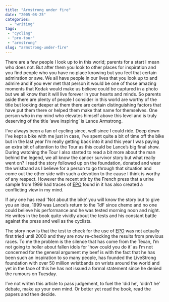 ```yaml
---
title: "Armstrong under fire"
date: "2005-08-25"
categories:
  - "writing"
tags:
 - "cycling"
 - "pro-tour"
 - "armstrong"
slug: "armstrong-under-fire"
---
```


There are a few people I look up to in this world; parents for a start I mean who does not. But after them you look to other places for inspiration and you find people who you have no place knowing but you feel that certain admiration or awe. We all have people in our lives that you look up to and admire and if you ever met that person it would be one of those amazing moments that Kodak would make us believe could be captured in a photo but we all know that it will live forever in your hearts and minds.
So parents aside there are plenty of people I consider in this world are worthy of the title but looking deeper at them there are certain distinguishing factors that have put them there or helped them make that name for themselves. One person who in my mind who elevates himself above this level and is truly deserving of the title ‘awe inspiring’ is Lance Armstrong.

I’ve always been a fan of cycling since, well since I could ride. Deep down I’ve kept a bike with me just in case, I’ve spent quite a bit of time off the bike but in the last year I’m really getting back into it and this year I was paying an extra bit of attention to the Tour as this could be Lance’s big final show. During watching the Tour I also started to read a bit more about the man behind the legend, we all know the cancer survivor story but what really went on? I read the story followed up on the foundation, donated and wear the wristband as I believe for a person to go through that situation and come out the other side with such a devotion to the cause I think is worthy of any respect.
However the recent stir by the French press that a urine sample from 1999 had traces of [EPO][1] found in it has also created a conflicting view in my mind.

If any one has read 'Not about the bike’ you will know the story but to give you an idea, 1999 was Lance’s return to the TdF since chemo and no one could believe his performance and he was tested morning noon and night. He writes in the book quite vividly about the tests and his constant battle against the press and well as the cyclists.

The story now is that the test to check for the use of [EPO][2] was not actually first tried until 2000 and they are now re-checking the results from previous races.
To me the problem is the silence that has come from the Texan, I’m not going to holler about fallen idols for 'how could you do it’ as I’m not concerned for the general argument my beef is with the fact that he has been such an inspiration to so many people, has founded the LiveStrong foundation with over 50 million wristbands on wrists around the world and yet in the face of this he has not issued a formal statement since he denied the rumours on Tuesday.

I’ve not writen this article to pass judgement, to fuel the 'did he’, 'didn’t he’ debate, make up your own mind. Or better yet read the book, read the papers and then decide.

[1]:	https://en.wikipedia.org/wiki/Erythropoietin
[2]:	https://en.wikipedia.org/wiki/Erythropoietin
